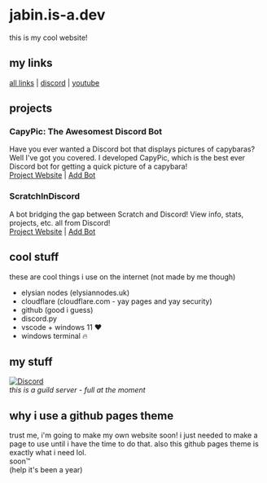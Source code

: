 # jabin.is-a.dev
this is my cool website!  

## my links
[all links](https://guns.lol/jab11n) | [discord](https://discord.com/users/964614935298588692) | [youtube](https://youtube.com/@jab11n)

## projects
### CapyPic: The Awesomest Discord Bot  
Have you ever wanted a Discord bot that displays pictures of capybaras? Well I've got you covered. I developed CapyPic, which is the best ever Discord bot for getting a quick picture of a capybara!  
[Project Website](https://jabin.is-a.dev/capypic/) | [Add Bot](https://rdr.lol/go/invitecapypic/)
### ScratchInDiscord  
A bot bridging the gap between Scratch and Discord! View info, stats, projects, etc. all from Discord!  
[Project Website](https://sid.jabinstech.net/) | [Add Bot](http://invite.scratchindiscord.jabinstech.net/)

## cool stuff
these are cool things i use on the internet (not made by me though)  
* elysian nodes (elysiannodes.uk)
* cloudflare (cloudflare.com - yay pages and yay security)
* github (good i guess)
* discord.py
* vscode + windows 11 ❤️
* windows terminal 🔥

## my stuff  
[<img alt="Discord" src="https://img.shields.io/discord/972126416646860850?logo=discord&logoColor=white&label=capybara%20fan%20club">](https://discord.gg/GKGRS7zz2C)  
*this is a guild server - full at the moment*

## why i use a github pages theme  
trust me, i'm going to make my own website soon! i just needed to make a page to use until i have the time to do that. also this github pages theme is exactly what i need lol.  
soon™  
(help it's been a year)